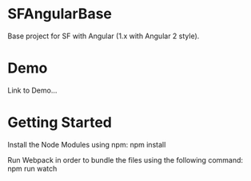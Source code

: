 # SFAngularBase
Base project for SF with Angular (1.x with Angular 2 style).

# Demo
Link to Demo...

# Getting Started
Install the Node Modules using npm:
npm install

Run Webpack in order to bundle the files using the following command:
npm run watch

